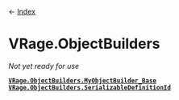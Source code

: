 ← [Index](index)
# VRage.ObjectBuilders
_Not yet ready for use_

**[`VRage.ObjectBuilders.MyObjectBuilder_Base`](VRage.ObjectBuilders.MyObjectBuilder_Base)**  
**[`VRage.ObjectBuilders.SerializableDefinitionId`](VRage.ObjectBuilders.SerializableDefinitionId)**  

